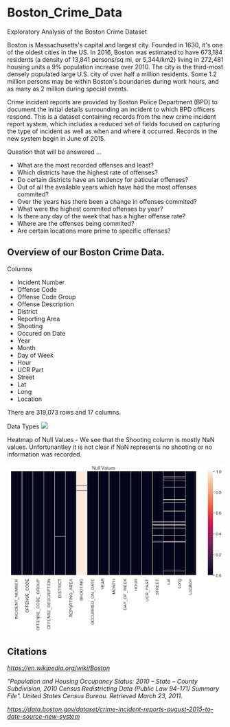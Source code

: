 # Boston_Crime_Data

Exploratory Analysis of the Boston Crime Dataset

Boston is Massachusetts's capital and largest city. Founded in 1630, it's one of the oldest cities in the US. In 2016, Boston was estimated to have 673,184 residents (a density of 13,841 persons/sq mi, or 5,344/km2) living in 272,481 housing units a 9% population increase over 2010. The city is the third-most densely populated large U.S. city of over half a million residents. Some 1.2 million persons may be within Boston's boundaries during work hours, and as many as 2 million during special events.

Crime incident reports are provided by Boston Police Department (BPD) to document the initial details surrounding an incident to which BPD officers respond. This is a dataset containing records from the new crime incident report system, which includes a reduced set of fields focused on capturing the type of incident as well as when and where it occurred. Records in the new system begin in June of 2015.

Question that will be answered ... 

- What are the most recorded offenses and least? 
- Which districts have the highest rate of offenses?
- Do certain districts have an tendency for paticular offenses? 
- Out of all the available years which have had the most offenses commited?
- Over the years has there been a change in offenses commited?
 - What were the highest commited offenses by year?
- Is there any day of the week that has a higher offense rate?
- Where are the offenses being commited?
 - Are certain locations more prime to specific offenses?
 

## Overview of our Boston Crime Data. 

Columns
 - Incident Number
 - Offense Code
 - Offense Code Group
 - Offense Description
 - District
 - Reporting Area
 - Shooting
 - Occured on Date
 - Year
 - Month
 - Day of Week
 - Hour
 - UCR Part
 - Street
 - Lat
 - Long
 - Location
 
There are 319,073 rows and 17 columns. 

Data Types
![](/images/dTypes.png)

Heatmap of Null Values - We see that the Shooting column is mostly NaN values. Unfortunantley it is not clear if NaN represents no shooting or no information was recorded. 

![](/images/nullValueHeatMap.png)

## Citations

_https://en.wikipedia.org/wiki/Boston_

 _"Population and Housing Occupancy Status: 2010 – State – County Subdivision, 2010 Census Redistricting Data (Public Law 94-171) Summary File". United States Census Bureau. Retrieved March 23, 2011._

_https://data.boston.gov/dataset/crime-incident-reports-august-2015-to-date-source-new-system_
